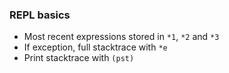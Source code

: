 ### REPL basics

* Most recent expressions stored in `*1`, `*2` and `*3`
* If exception, full stacktrace with `*e`
* Print stacktrace with `(pst)`
